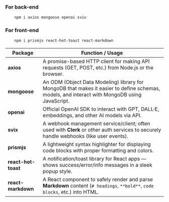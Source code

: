 ### For back-end

```bash
    npm i axios mongoose openai svix
```

### For front-end

```bash
    npm i prismjs react-hot-toast react-markdown
```

| Package             | Function / Usage                                                                                                                              |
| ------------------- | --------------------------------------------------------------------------------------------------------------------------------------------- |
| **axios**           | A promise-based HTTP client for making API requests (GET, POST, etc.) from Node.js or the browser.                                            |
| **mongoose**        | An ODM (Object Data Modeling) library for MongoDB that makes it easier to define schemas, models, and interact with MongoDB using JavaScript. |
| **openai**          | Official OpenAI SDK to interact with GPT, DALL·E, embeddings, and other AI models via API.                                                    |
| **svix**            | A webhook management service/client; often used with **Clerk** or other auth services to securely handle webhooks (like user events).         |
| **prismjs**         | A lightweight syntax highlighter for displaying code blocks with proper formatting and colors.                                                |
| **react-hot-toast** | A notification/toast library for React apps — shows success/error/info messages in a sleek popup style.                                       |
| **react-markdown**  | A React component to safely render and parse **Markdown** content (`# headings`, `**bold**`, `code blocks`, etc.) into HTML.                  |
